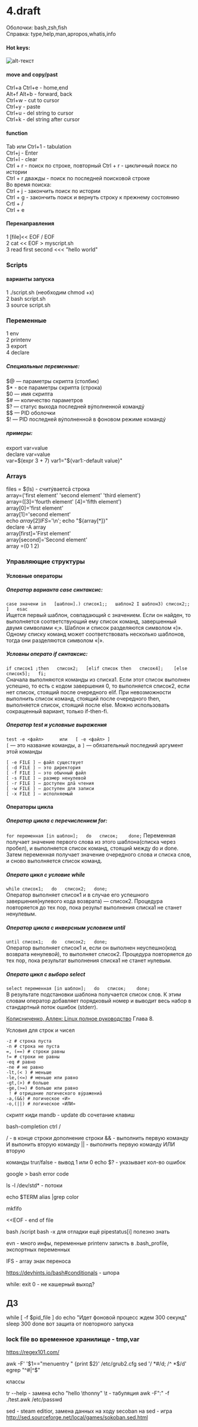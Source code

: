 # 4.draft

Оболочки: bash,zsh,fish  
Справка:  type,help,man,apropos,whatis,info  

#### Hot keys:  
![alt-текст](https://github.com/dbudakov/4.bash/blob/master/image/moving_bash.png)  
#### move and copy/past
Ctrl+a Ctrl+e - home,end  
Alt+f Alt+b - forward, back  
Ctrl+w - cut to cursor  
Ctrl+y - paste  
Ctrl+u - del string to cursor  
Ctrl+k - del string after cursor  
#### function
Tab или Ctrl+1 - tabulation  
Ctrl+j - Enter  
Ctrl+l - clear  
Ctrl + r - поиск по строке, повторный Ctrl + r - цикличный поиск по истории  
Ctrl + r дважды - поиск по последней поисковой строке  
  Во время поиска:  
  Ctrl + j - закончить поиск по истории  
  Ctrl + g - закончить поиск и вернуть строку к прежнему состоянию  
Crtl + /  
Сtrl + e  


#### Перенаправления
1 [file]<< EOF / EOF    
2 cat << EOF > myscript.sh  
3 read first second <<< "hello world"   
### Scripts
#### варианты запуска  
1 ./script.sh (необходим chmod +x)  
2 bash script.sh  
3 source script.sh  
### Переменные  
1 env  
2 printenv  
3 export  
4 declare  
##### Специальные переменные:
 $@ — параметры скрипта (столбик)  
 $* - все параметры скрипта (строка)  
 $0 — имя скрипта  
 $# — количество параметров  
 $? — статус выхода последней вýполненной командý  
 $$ — PID оболочки  
 $! — PID последней вýполненной в фоновом режиме командý  
##### примеры:  
export var=value  
declare var=value  
var=$(expr 3 + 7)  
var1="${var1:-default value}"  

### Arrays  
files = $(ls) - считýваетсā строка  
array=('first element' 'second element' 'third element')  
array=([3]='fourth element' [4]='fifth element')  
array[0]='first element'  
array[1]='second element'  
echo ${array[2]}  
IFS=$'\n'; echo "${array[*]}"  
declare -A array  
array[first]='First element'  
array[second]='Second element'  
array =(0 1 2)  

### Управляющие структуры
####  Условные операторы
##### Оператор варианта case синтаксис:  
`case значени in  
[шаблон].) список1;;  
шаблон2 I шаблонЗ) список2;; ]  
esac  `  
Ищется первый шаблон, совпадающий с значением. Если он найден, то выполняется соответствующий ему список команд, завершенный двумя символами «;». Шаблон и список разделяются символом «)». Одному списку команд может соответствовать несколько шаблонов, тогда они разделяются символом «|».  

##### Условны операто if синтаксис:  
`if список1 ;then  
список2;  
[elif список then  
список4];   
[else  
список5];  
fi;`  
Сначала выполняются команды из списка1. Если этот список выполнен успешно, то есть с кодом завершения 0, то выполняется список2, если нет список, стоящий после очередного elif. При невозможности выполнить список команд, стоящий после очередного then, выполняется список, стоящий после else. Можно использовать сокращенный вариант, только if-then-fi.    
##### Оператор test и условные выражения  
`test -e <файл>     
или  
[ -e <файл> ]`  
`[` — это название команды, а `]` — обязательный последний аргумент этой команды 
``` 
[ -e FILE ] — файл существует  
[ -d FILE ] — это директория  
[ -f FILE ] — это обычный файл  
[ -s FILE ] — размер ненулевой  
[ -r FILE ] — доступен длā чтения  
[ -w FILE ] — доступен для записи  
[ -x FILE ] — исполняемый  
```    
####  Операторы цикла  
##### Оператор цикла с перечислением for:  
`for переменная [in шаблон];  
do  
список;   
done;`
Переменная получает значение первого слова из этого шаблона(списка через пробел), и выполняется список команд, стоящий между do и done. Затем переменная получает значение очередного слова и списка слов, и сново выполняется список команд.  

##### Операто цикл с условие while  
`while список1;  
do  
список2;  
done;`  
Оператор выполняет список1 и в случае его успешного завершения(нулевого кода возврата) — список2. Процедура повторяется до тех пор, пока результ выполнения списка1 не станет ненулевым.   

##### Оператор цикла с инверсным условием until  
`until список1;  
do  
список2;  
done;`  
Оператор выполняет список1 и, если он выполнен неуспешно(код возврата ненулевой), то выполняет список2. Процедура повторяется до тех пор, пока результат выполнения списка1 не станет нулевым.  
##### Операто цикл с выборо select  
`select переменная [in шаблон];  
do  
список;   
done;`   
В результате подстановки шаблона получается список слов. К этим словам оператор добавляет порядковый номер и выводит весь набор в стандартный поток ошибок (stderr).    

[Колисниченко, Аллен: Linux полное руководство](https://proweb.md/ftp/carti/%D0%9A%D0%BE%D0%BB%D0%B8%D1%81%D0%BD%D0%B8%D1%87%D0%B5%D0%BD%D0%BA%D0%BE%20%D0%94%D0%9D%20%20%D0%90%D0%BB%D0%BB%D0%B5%D0%BD%20%D0%9F%D0%B8%D1%82%D0%B5%D1%80%20%D0%92%20Linux%20%D0%BF%D0%BE%D0%BB%D0%BD%D0%BE%D0%B5%20%D1%80%D1%83%D0%BA%D0%BE%D0%B2%D0%BE%D0%B4%D1%81%D1%82%D0%B2%D0%BE.pdf) Глава 8.  


Условия для строк и чисел
```
-z # строка пуста  
-n # строка не пуста  
=, (==) # строки равны  
!= # строки не равны  
-eq # равно  
-ne # не равно  
-lt,(< ) # меньше  
-le,(<=) # меньше или равно  
-gt,(>) # больше  
-ge,(>=) # больше или равно  
 ! # отрицание логического вýражениā  
-a,(&&) # логическое «И»  
-o,(||) # логическое «ИЛИ»  
```












скрипт киди
mandb - update db
сочетание клавиш
  
  bash-completion
  ctrl /

/ - в конце строки дополнение строки
&& - выполнить первую команду И выпонить вторую команду
|| - выполнить первую команду ИЛИ вторую

команды trur/false - вывод 1 или 0
echo $? - указывает кол-во ошибок

google > bash error code

ls -l /dev/std* - потоки

echo $TERM
 alias |grep color 
 
mkfifo

<<EOF - end of file


bash /script
bash -x   для отладки
ещё pipestatus[i] полезно знать 

evn - много инфы, переменные
printenv
записть в .bash_profile, экспортных переменных

IFS - array знак переноса

https://devhints.io/bash#conditionals - шпора

while: exit 0 - не кашерный выход?
## ДЗ
while [ -f $pid_file ]
    do
      echo "Идет фоновой процесс ждем 300 секунд"
      sleep 300
  done
  вот защита от повторного запуска
  ### lock file во временное хранилище - tmp,var
  
   https://regex101.com/
  
  awk -F\' '$1=="menuentry " {print $2}' /etc/grub2.cfg
  sed '/ *#/d; /^ *$/d'
  egrep "^#|^$"
  
 классы
 
tr --help - замена 
echo "hello \thonny" \t - табуляция 
awk -F":" -f ./test.awk /etc/passwd

sed - steam editior, замена данных на ходу
secoban на sed - игра  http://sed.sourceforge.net/local/games/sokoban.sed.html
